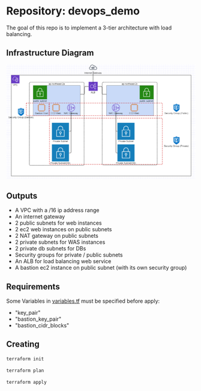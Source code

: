 # Repository: devops_demo

The goal of this repo is to implement a 3-tier architecture with load balancing.

## Infrastructure Diagram

![3tier infra](img/3tier-infra.png)

## Outputs 

* A VPC with a /16 ip address range
* An internet gateway
* 2 public subnets for web instances
* 2 ec2 web instances on public subnets
* 2 NAT gateway on public subnets
* 2 private subnets for WAS instances 
* 2 private db subnets for DBs
* Security groups for private / public subnets 
* An ALB for load balancing web service
* A bastion ec2 instance on public subnet (with its own security group)

## Requirements 

Some Variables in [variables.tf](./variables.tf) must be specified before apply: 
* "key_pair"
* "bastion_key_pair"
* "bastion_cidr_blocks"

## Creating 

```bash
terraform init
```

```bash
terraform plan
```

```bash
terraform apply
```